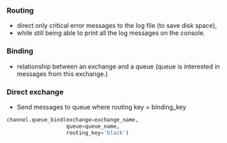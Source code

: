 ### Routing
* direct only critical error messages to the log file (to save disk space), 
* while still being able to print all the log messages on the console.

### Binding
* relationship between an exchange and a queue (queue is interested in messages from this exchange.)

### Direct exchange
* Send messages to queue where routing key = binding_key

```python
channel.queue_bind(exchange=exchange_name,
                   queue=queue_name,
                   routing_key='black')
```